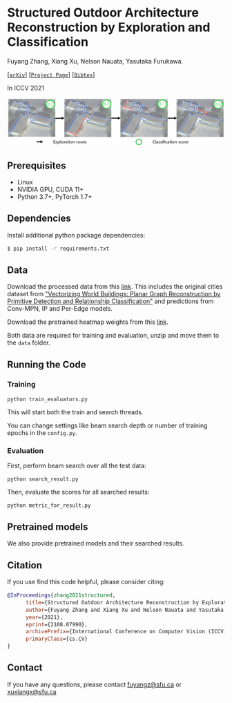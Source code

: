# Structured Outdoor Architecture Reconstruction by Exploration and Classification

Fuyang Zhang, Xiang Xu, Nelson Nauata, Yasutaka Furukawa.


[[`arXiv`](https://arxiv.org/abs/2108.07990)]
[[`Project Page`](xxx)]
[[`Bibtex`](#Citing)]

In ICCV 2021

[<img src="images/teaser.png" width="2000">](https://arxiv.org/abs/2108.07990)

## Prerequisites
- Linux
- NVIDIA GPU, CUDA 11+
- Python 3.7+, PyTorch 1.7+

## Dependencies

Install additional python package dependencies:

```bash
$ pip install -r requirements.txt
```


## Data 
Download the processed data from this [link](https://drive.google.com/file/d/1T7l1UbS4MtdbUCxpAwgJhHCESAZvtvqa/view?usp=sharing). This includes the original cities dataset from ["Vectorizing World Buildings: Planar Graph Reconstruction by Primitive Detection and Relationship Classification"](https://arxiv.org/abs/1912.05135) and predictions from Conv-MPN, IP and Per-Edge models.

Download the pretrained heatmap weights from this [link](https://drive.google.com/file/d/162V03dUC4Zxj-RK4N8rUOjOau4cFgUX3/view?usp=sharing). 

Both data are required for training and evaluation, unzip and move them to the `data` folder. 

## Running the Code

### Training
```
python train_evaluators.py
```
This will start both the train and search threads. 

You can change settings like beam search depth or number of training epochs in the `config.py`.

### Evaluation
First, perform beam search over all the test data:

```
python search_result.py
```

Then, evaluate the scores for all searched results:
```
python metric_for_result.py
```

## Pretrained models
We also provide pretrained models and their searched results.


## <a name="Citing"></a>Citation
If you use find this code helpful, please consider citing:
```BibTeX
@InProceedings{zhang2021structured,
      title={Structured Outdoor Architecture Reconstruction by Exploration and Classification}, 
      author={Fuyang Zhang and Xiang Xu and Nelson Nauata and Yasutaka Furukawa},
      year={2021},
      eprint={2108.07990},
      archivePrefix={International Conference on Computer Vision (ICCV)},
      primaryClass={cs.CV}
}
```
## Contact
If you have any questions, please contact fuyangz@sfu.ca or xuxiangx@sfu.ca

